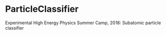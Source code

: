 # ParticleClassifier
 Experimental High Energy Physics Summer Camp, 2018: Subatomic particle classifier
